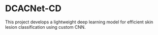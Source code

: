 # DCACNet-CD
This project develops a lightweight deep learning model for efficient skin lesion classification using custom CNN.
